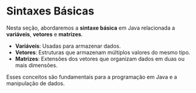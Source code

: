 # Sintaxes Básicas

Nesta seção, abordaremos a **sintaxe básica** em Java relacionada a **variáveis**, **vetores** e **matrizes**. 

- **Variáveis**: Usadas para armazenar dados.
- **Vetores**: Estruturas que armazenam múltiplos valores do mesmo tipo.
- **Matrizes**: Extensões dos vetores que organizam dados em duas ou mais dimensões.

Esses conceitos são fundamentais para a programação em Java e a manipulação de dados.

